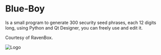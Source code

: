 # Blue-Boy

Is a small program to generate 300 security seed phrases, each 12 digits long, using Python and Qt Designer, you can freely use and edit it.

Courtesy of RavenBox.

![Logo](https://user-images.githubusercontent.com/48575263/176360920-6b6f8f20-c540-49f7-9821-c1004cb899ad.png)

